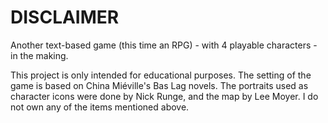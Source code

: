 # DISCLAIMER
Another text-based game (this time an RPG) - with 4 playable characters - in the making.

This project is only intended for educational purposes.
The setting of the game is based on China Miéville's Bas Lag novels. The portraits used as character icons were done by Nick Runge, and the map by Lee Moyer. 
I do not own any of the items mentioned above.
